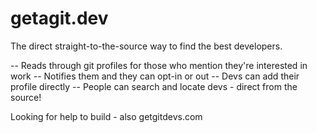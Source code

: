 # getagit.dev

The direct straight-to-the-source way to find the best developers.

-- Reads through git profiles for those who mention they're interested in work
-- Notifies them and they can opt-in or out
-- Devs can add their profile directly
-- People can search and locate devs - direct from the source!


Looking for help to build - also getgitdevs.com




